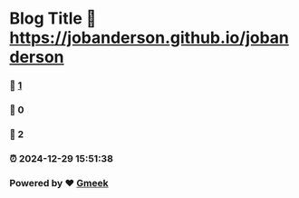 # Blog Title :link: https://jobanderson.github.io/jobanderson 
### :page_facing_up: [1](https://jobanderson.github.io/jobanderson/tag.html) 
### :speech_balloon: 0 
### :hibiscus: 2 
### :alarm_clock: 2024-12-29 15:51:38 
### Powered by :heart: [Gmeek](https://github.com/Meekdai/Gmeek)
